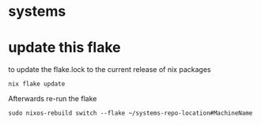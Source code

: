# systems


# update this flake

to update the flake.lock to the current release of nix packages

```
nix flake update
```

Afterwards re-run the flake

```
sudo nixos-rebuild switch --flake ~/systems-repo-location#MachineName
